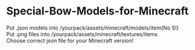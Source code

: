 # Special-Bow-Models-for-Minecraft   
Put .json models into /yourpack/assets/minecraft/models/item(No S!)  
Put .png files into /yourpack/assets/minecraft/textures/items  
Choose correct json file for your Minecraft version!
